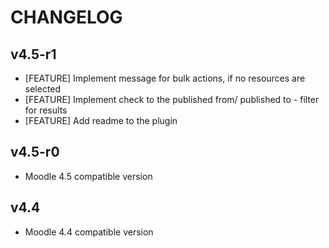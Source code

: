 CHANGELOG
===================

v4.5-r1
-----------
* [FEATURE] Implement message for bulk actions, if no resources are selected
* [FEATURE] Implement check to the published from/ published to - filter for results
* [FEATURE] Add readme to the plugin

v4.5-r0
-----------
* Moodle 4.5 compatible version

v4.4
-----------
* Moodle 4.4 compatible version